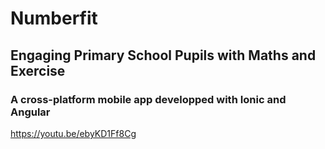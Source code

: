 # Numberfit
## Engaging Primary School Pupils with Maths and Exercise
### A cross-platform mobile app developped with Ionic and Angular

https://youtu.be/ebyKD1Ff8Cg
